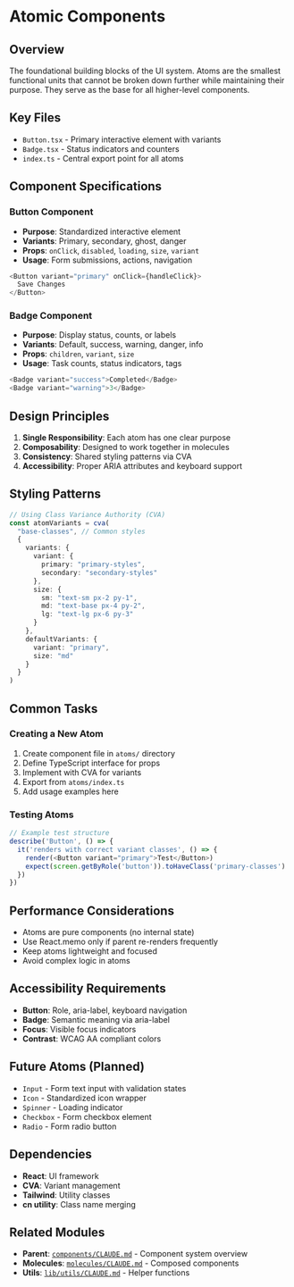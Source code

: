 # Atomic Components

## Overview
The foundational building blocks of the UI system. Atoms are the smallest functional units that cannot be broken down further while maintaining their purpose. They serve as the base for all higher-level components.

## Key Files
- `Button.tsx` - Primary interactive element with variants
- `Badge.tsx` - Status indicators and counters
- `index.ts` - Central export point for all atoms

## Component Specifications

### Button Component
- **Purpose**: Standardized interactive element
- **Variants**: Primary, secondary, ghost, danger
- **Props**: `onClick`, `disabled`, `loading`, `size`, `variant`
- **Usage**: Form submissions, actions, navigation
```typescript
<Button variant="primary" onClick={handleClick}>
  Save Changes
</Button>
```

### Badge Component
- **Purpose**: Display status, counts, or labels
- **Variants**: Default, success, warning, danger, info
- **Props**: `children`, `variant`, `size`
- **Usage**: Task counts, status indicators, tags
```typescript
<Badge variant="success">Completed</Badge>
<Badge variant="warning">3</Badge>
```

## Design Principles
1. **Single Responsibility**: Each atom has one clear purpose
2. **Composability**: Designed to work together in molecules
3. **Consistency**: Shared styling patterns via CVA
4. **Accessibility**: Proper ARIA attributes and keyboard support

## Styling Patterns
```typescript
// Using Class Variance Authority (CVA)
const atomVariants = cva(
  "base-classes", // Common styles
  {
    variants: {
      variant: {
        primary: "primary-styles",
        secondary: "secondary-styles"
      },
      size: {
        sm: "text-sm px-2 py-1",
        md: "text-base px-4 py-2",
        lg: "text-lg px-6 py-3"
      }
    },
    defaultVariants: {
      variant: "primary",
      size: "md"
    }
  }
)
```

## Common Tasks

### Creating a New Atom
1. Create component file in `atoms/` directory
2. Define TypeScript interface for props
3. Implement with CVA for variants
4. Export from `atoms/index.ts`
5. Add usage examples here

### Testing Atoms
```typescript
// Example test structure
describe('Button', () => {
  it('renders with correct variant classes', () => {
    render(<Button variant="primary">Test</Button>)
    expect(screen.getByRole('button')).toHaveClass('primary-classes')
  })
})
```

## Performance Considerations
- Atoms are pure components (no internal state)
- Use React.memo only if parent re-renders frequently
- Keep atoms lightweight and focused
- Avoid complex logic in atoms

## Accessibility Requirements
- **Button**: Role, aria-label, keyboard navigation
- **Badge**: Semantic meaning via aria-label
- **Focus**: Visible focus indicators
- **Contrast**: WCAG AA compliant colors

## Future Atoms (Planned)
- `Input` - Form text input with validation states
- `Icon` - Standardized icon wrapper
- `Spinner` - Loading indicator
- `Checkbox` - Form checkbox element
- `Radio` - Form radio button

## Dependencies
- **React**: UI framework
- **CVA**: Variant management
- **Tailwind**: Utility classes
- **cn utility**: Class name merging

## Related Modules
- **Parent**: [`components/CLAUDE.md`](../CLAUDE.md) - Component system overview
- **Molecules**: [`molecules/CLAUDE.md`](../molecules/CLAUDE.md) - Composed components
- **Utils**: [`lib/utils/CLAUDE.md`](../../lib/utils/CLAUDE.md) - Helper functions